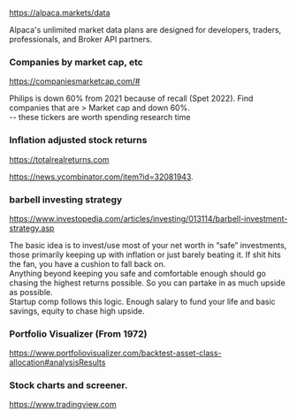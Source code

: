 https://alpaca.markets/data

Alpaca's unlimited market data plans are designed for developers, traders, professionals, and Broker API partners.  

### Companies by market cap, etc
https://companiesmarketcap.com/#


Philips is down 60% from 2021 because of recall (Spet 2022). 
Find companies that are > Market cap and down 60%.  
-- these tickers are worth spending research time

### Inflation adjusted stock returns
https://totalrealreturns.com

https://news.ycombinator.com/item?id=32081943.  


### barbell investing strategy
https://www.investopedia.com/articles/investing/013114/barbell-investment-strategy.asp

The basic idea is to invest/use most of your net worth in “safe” investments, those primarily keeping up with inflation or just barely beating it. If shit hits the fan, you have a cushion to fall back on.   
Anything beyond keeping you safe and comfortable enough should go chasing the highest returns possible. So you can partake in as much upside as possible.  
Startup comp follows this logic. Enough salary to fund your life and basic savings, equity to chase high upside.    

### Portfolio Visualizer (From 1972)
https://www.portfoliovisualizer.com/backtest-asset-class-allocation#analysisResults

### Stock charts and screener.  
https://www.tradingview.com